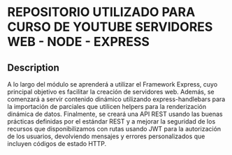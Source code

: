# REPOSITORIO UTILIZADO PARA CURSO DE YOUTUBE SERVIDORES WEB - NODE - EXPRESS

## Description

A lo largo del módulo se aprenderá a utilizar el Framework Express, cuyo principal objetivo es facilitar la creación de servidores web.
Además, se comenzará a servir contenido dinámico utilizando express-handlebars para la importación de parciales que utilicen helpers
para la renderización dinámica de datos. Finalmente, se creará una API REST usando las buenas prácticas definidas por el estándar
REST y a mejorar la seguridad de los recursos que disponibilizamos con rutas usando JWT para la autorización de los usuarios,
devolviendo mensajes y errores personalizados que incluyen códigos de estado HTTP.
